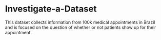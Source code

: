 # Investigate-a-Dataset
This dataset collects information from 100k medical appointments in Brazil and is focused on the question of whether or not patients show up for their appointment. 
